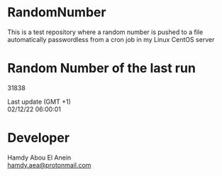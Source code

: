 # RandomNumber    
This is a test repository where a random number is pushed to a file automatically passwordless from a cron job in my Linux CentOS server    
# Random Number of the last run   
31838
      
Last update (GMT +1)    
02/12/22 06:00:01
# Developer    
Hamdy Abou El Anein   
hamdy.aea@protonmail.com
